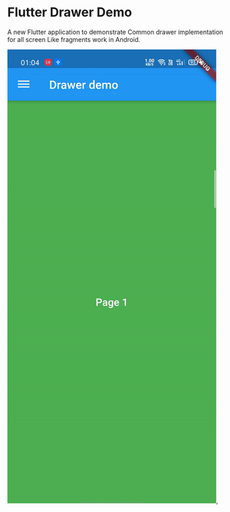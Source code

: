 # Flutter Drawer Demo

A new Flutter application to demonstrate Common drawer implementation for all screen Like fragments work in Android.
 
 ![Alt text](https://github.com/madhurDroiddev/Flutter-Drawer-demo/blob/master/demo.gif?raw=true "Optional Title"),
